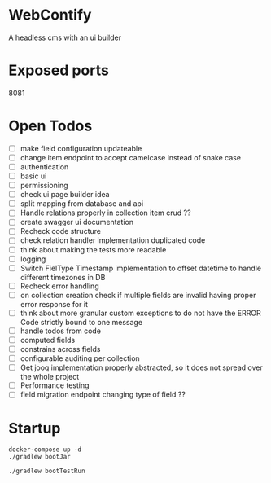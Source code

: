 # WebContify
A headless cms with an ui builder

# Exposed ports
8081

# Open Todos
- [ ] make field configuration updateable
- [ ] change item endpoint to accept camelcase instead of snake case
- [ ] authentication
- [ ] basic ui
- [ ] permissioning
- [ ] check ui page builder idea
- [ ] split mapping from database and api
- [ ] Handle relations properly in collection item crud ??
- [ ] create swagger ui documentation
- [ ] Recheck code structure
- [ ] check relation handler implementation duplicated code
- [ ] think about making the tests more readable
- [ ] logging
- [ ] Switch FielType Timestamp implementation to offset datetime to handle different timezones in DB
- [ ] Recheck error handling
- [ ] on collection creation check if multiple fields are invalid having proper error response for it
- [ ] think about more granular custom exceptions to do not have the ERROR Code strictly bound to one message
- [ ] handle todos from code
- [ ] computed fields
- [ ] constrains across fields
- [ ] configurable auditing per collection
- [ ] Get jooq implementation properly abstracted, so it does not spread over the whole project
- [ ] Performance testing
- [ ] field migration endpoint changing type of field ??
# Startup
```
docker-compose up -d
./gradlew bootJar
```

```
./gradlew bootTestRun
```
